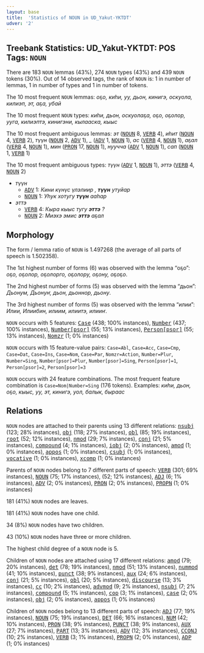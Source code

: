 ```yaml
---
layout: base
title:  'Statistics of NOUN in UD_Yakut-YKTDT'
udver: '2'
---
```


## Treebank Statistics: UD_Yakut-YKTDT: POS Tags: `NOUN`

There are 183 `NOUN` lemmas (43%), 274 `NOUN` types (43%) and 439 `NOUN` tokens (30%).
Out of 14 observed tags, the rank of `NOUN` is: 1 in number of lemmas, 1 in number of types and 1 in number of tokens.

The 10 most frequent `NOUN` lemmas: <em>оҕо, киһи, уу, дьон, кинигэ, оскуола, килиэп, эт, аҕа, убай</em>

The 10 most frequent `NOUN` types:  <em>киһи, дьон, оскуолаҕа, оҕо, оҕолор, ууга, килиэптэ, кинигэни, кылааска, кыыс</em>

The 10 most frequent ambiguous lemmas: <em>эт</em> (<tt><a href="sah_yktdt-pos-NOUN.html">NOUN</a></tt> 8, <tt><a href="sah_yktdt-pos-VERB.html">VERB</a></tt> 4), <em>иһит</em> (<tt><a href="sah_yktdt-pos-NOUN.html">NOUN</a></tt> 4, <tt><a href="sah_yktdt-pos-VERB.html">VERB</a></tt> 2), <em>түүн</em> (<tt><a href="sah_yktdt-pos-NOUN.html">NOUN</a></tt> 2, <tt><a href="sah_yktdt-pos-ADV.html">ADV</a></tt> 1), <em>_</em> (<tt><a href="sah_yktdt-pos-ADV.html">ADV</a></tt> 1, <tt><a href="sah_yktdt-pos-NOUN.html">NOUN</a></tt> 1), <em>ас</em> (<tt><a href="sah_yktdt-pos-VERB.html">VERB</a></tt> 4, <tt><a href="sah_yktdt-pos-NOUN.html">NOUN</a></tt> 1), <em>аҕал</em> (<tt><a href="sah_yktdt-pos-VERB.html">VERB</a></tt> 4, <tt><a href="sah_yktdt-pos-NOUN.html">NOUN</a></tt> 1), <em>мин</em> (<tt><a href="sah_yktdt-pos-PRON.html">PRON</a></tt> 17, <tt><a href="sah_yktdt-pos-NOUN.html">NOUN</a></tt> 1), <em>нуучча</em> (<tt><a href="sah_yktdt-pos-ADV.html">ADV</a></tt> 1, <tt><a href="sah_yktdt-pos-NOUN.html">NOUN</a></tt> 1), <em>сап</em> (<tt><a href="sah_yktdt-pos-NOUN.html">NOUN</a></tt> 1, <tt><a href="sah_yktdt-pos-VERB.html">VERB</a></tt> 1)

The 10 most frequent ambiguous types:  <em>түүн</em> (<tt><a href="sah_yktdt-pos-ADV.html">ADV</a></tt> 1, <tt><a href="sah_yktdt-pos-NOUN.html">NOUN</a></tt> 1), <em>эттэ</em> (<tt><a href="sah_yktdt-pos-VERB.html">VERB</a></tt> 4, <tt><a href="sah_yktdt-pos-NOUN.html">NOUN</a></tt> 2)


* <em>түүн</em>
  * <tt><a href="sah_yktdt-pos-ADV.html">ADV</a></tt> 1: <em>Кини күнүс үлэлиир , <b>түүн</b> утуйар</em>
  * <tt><a href="sah_yktdt-pos-NOUN.html">NOUN</a></tt> 1: <em>Уһук хотугу <b>түүн</b> ааһар</em>
* <em>эттэ</em>
  * <tt><a href="sah_yktdt-pos-VERB.html">VERB</a></tt> 4: <em>Кыра кыыс тугу <b>эттэ</b> ?</em>
  * <tt><a href="sah_yktdt-pos-NOUN.html">NOUN</a></tt> 2: <em>Миэхэ эмис <b>эттэ</b> аҕал</em>

## Morphology

The form / lemma ratio of `NOUN` is 1.497268 (the average of all parts of speech is 1.502358).

The 1st highest number of forms (6) was observed with the lemma “оҕо”: <em>оҕо, оҕолор, оҕолорго, оҕолору, оҕону, оҕоҕо</em>.

The 2nd highest number of forms (5) was observed with the lemma “дьон”: <em>Дьонум, Дьонуҥ, дьон, дьоннор, дьону</em>.

The 3rd highest number of forms (5) was observed with the lemma “илии”: <em>Илии, Илиибин, илиим, илиитэ, илииҥ</em>.

`NOUN` occurs with 5 features: <tt><a href="sah_yktdt-feat-Case.html">Case</a></tt> (438; 100% instances), <tt><a href="sah_yktdt-feat-Number.html">Number</a></tt> (437; 100% instances), <tt><a href="sah_yktdt-feat-Number-psor.html">Number[psor]</a></tt> (55; 13% instances), <tt><a href="sah_yktdt-feat-Person-psor.html">Person[psor]</a></tt> (55; 13% instances), <tt><a href="sah_yktdt-feat-Nomzr.html">Nomzr</a></tt> (1; 0% instances)

`NOUN` occurs with 15 feature-value pairs: `Case=Abl`, `Case=Acc`, `Case=Cmp`, `Case=Dat`, `Case=Ins`, `Case=Nom`, `Case=Par`, `Nomzr=Action`, `Number=Plur`, `Number=Sing`, `Number[psor]=Plur`, `Number[psor]=Sing`, `Person[psor]=1`, `Person[psor]=2`, `Person[psor]=3`

`NOUN` occurs with 24 feature combinations.
The most frequent feature combination is `Case=Nom|Number=Sing` (176 tokens).
Examples: <em>киһи, дьон, оҕо, кыыс, уу, эт, кинигэ, уол, балык, быраас</em>


## Relations

`NOUN` nodes are attached to their parents using 13 different relations: <tt><a href="sah_yktdt-dep-nsubj.html">nsubj</a></tt> (123; 28% instances), <tt><a href="sah_yktdt-dep-obj.html">obj</a></tt> (118; 27% instances), <tt><a href="sah_yktdt-dep-obl.html">obl</a></tt> (85; 19% instances), <tt><a href="sah_yktdt-dep-root.html">root</a></tt> (52; 12% instances), <tt><a href="sah_yktdt-dep-nmod.html">nmod</a></tt> (29; 7% instances), <tt><a href="sah_yktdt-dep-conj.html">conj</a></tt> (21; 5% instances), <tt><a href="sah_yktdt-dep-compound.html">compound</a></tt> (4; 1% instances), <tt><a href="sah_yktdt-dep-iobj.html">iobj</a></tt> (2; 0% instances), <tt><a href="sah_yktdt-dep-amod.html">amod</a></tt> (1; 0% instances), <tt><a href="sah_yktdt-dep-appos.html">appos</a></tt> (1; 0% instances), <tt><a href="sah_yktdt-dep-csubj.html">csubj</a></tt> (1; 0% instances), <tt><a href="sah_yktdt-dep-vocative.html">vocative</a></tt> (1; 0% instances), <tt><a href="sah_yktdt-dep-xcomp.html">xcomp</a></tt> (1; 0% instances)

Parents of `NOUN` nodes belong to 7 different parts of speech: <tt><a href="sah_yktdt-pos-VERB.html">VERB</a></tt> (301; 69% instances), <tt><a href="sah_yktdt-pos-NOUN.html">NOUN</a></tt> (75; 17% instances),  (52; 12% instances), <tt><a href="sah_yktdt-pos-ADJ.html">ADJ</a></tt> (6; 1% instances), <tt><a href="sah_yktdt-pos-ADV.html">ADV</a></tt> (2; 0% instances), <tt><a href="sah_yktdt-pos-PRON.html">PRON</a></tt> (2; 0% instances), <tt><a href="sah_yktdt-pos-PROPN.html">PROPN</a></tt> (1; 0% instances)

181 (41%) `NOUN` nodes are leaves.

181 (41%) `NOUN` nodes have one child.

34 (8%) `NOUN` nodes have two children.

43 (10%) `NOUN` nodes have three or more children.

The highest child degree of a `NOUN` node is 5.

Children of `NOUN` nodes are attached using 17 different relations: <tt><a href="sah_yktdt-dep-amod.html">amod</a></tt> (79; 20% instances), <tt><a href="sah_yktdt-dep-det.html">det</a></tt> (78; 19% instances), <tt><a href="sah_yktdt-dep-nmod.html">nmod</a></tt> (51; 13% instances), <tt><a href="sah_yktdt-dep-nummod.html">nummod</a></tt> (41; 10% instances), <tt><a href="sah_yktdt-dep-punct.html">punct</a></tt> (38; 9% instances), <tt><a href="sah_yktdt-dep-aux.html">aux</a></tt> (24; 6% instances), <tt><a href="sah_yktdt-dep-conj.html">conj</a></tt> (21; 5% instances), <tt><a href="sah_yktdt-dep-obl.html">obl</a></tt> (20; 5% instances), <tt><a href="sah_yktdt-dep-discourse.html">discourse</a></tt> (13; 3% instances), <tt><a href="sah_yktdt-dep-cc.html">cc</a></tt> (10; 2% instances), <tt><a href="sah_yktdt-dep-advmod.html">advmod</a></tt> (9; 2% instances), <tt><a href="sah_yktdt-dep-nsubj.html">nsubj</a></tt> (7; 2% instances), <tt><a href="sah_yktdt-dep-compound.html">compound</a></tt> (5; 1% instances), <tt><a href="sah_yktdt-dep-cop.html">cop</a></tt> (3; 1% instances), <tt><a href="sah_yktdt-dep-case.html">case</a></tt> (2; 0% instances), <tt><a href="sah_yktdt-dep-obj.html">obj</a></tt> (2; 0% instances), <tt><a href="sah_yktdt-dep-appos.html">appos</a></tt> (1; 0% instances)

Children of `NOUN` nodes belong to 13 different parts of speech: <tt><a href="sah_yktdt-pos-ADJ.html">ADJ</a></tt> (77; 19% instances), <tt><a href="sah_yktdt-pos-NOUN.html">NOUN</a></tt> (75; 19% instances), <tt><a href="sah_yktdt-pos-DET.html">DET</a></tt> (66; 16% instances), <tt><a href="sah_yktdt-pos-NUM.html">NUM</a></tt> (42; 10% instances), <tt><a href="sah_yktdt-pos-PRON.html">PRON</a></tt> (38; 9% instances), <tt><a href="sah_yktdt-pos-PUNCT.html">PUNCT</a></tt> (38; 9% instances), <tt><a href="sah_yktdt-pos-AUX.html">AUX</a></tt> (27; 7% instances), <tt><a href="sah_yktdt-pos-PART.html">PART</a></tt> (13; 3% instances), <tt><a href="sah_yktdt-pos-ADV.html">ADV</a></tt> (12; 3% instances), <tt><a href="sah_yktdt-pos-CCONJ.html">CCONJ</a></tt> (10; 2% instances), <tt><a href="sah_yktdt-pos-VERB.html">VERB</a></tt> (3; 1% instances), <tt><a href="sah_yktdt-pos-PROPN.html">PROPN</a></tt> (2; 0% instances), <tt><a href="sah_yktdt-pos-ADP.html">ADP</a></tt> (1; 0% instances)

